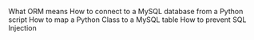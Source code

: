 What ORM means
How to connect to a MySQL database from a Python script
How to map a Python Class to a MySQL table
How to prevent SQL Injection
